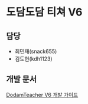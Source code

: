 # 도담도담 티쳐 V6

## 담당
* 최민재(snack655)
* 김도현(kdh1123)

## 개발 문서
[DodamTeacher V6 개발 가이드](https://teamb1nd.notion.site/Teacher-V3-c3e9730995d94e9db4c8dc7725d47554)
